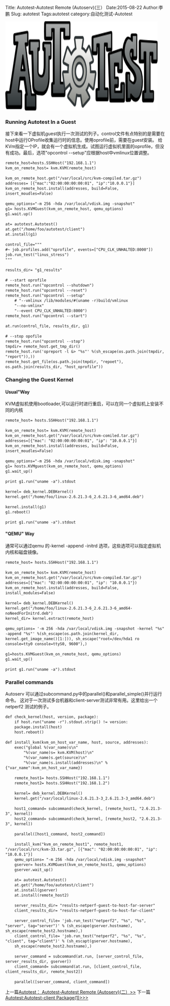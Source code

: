 Title: Autotest-Autotest Remote (Autoserv)(三）
Date:2015-08-22
Author:李鹏
Slug: autotest
Tags:autotest
category:自动化测试-Autotest

<img src="https://github.com/king32783784/king32783784.github.io/blob/master/tmpfile/autotestlogo.png?raw=true" height="280" width="480">

### Running Autotest In a Guest
接下来看一下虚拟机guest执行一次测试的列子。control文件有点特别的是需要在host中运行OProfile收集运行时的信息。使用oprofile前，需要在guest安装。
给KVm指定一个IP，就会有一个虚拟机生成。试图运行虚拟机里面的oprofile，但没有成功。最后，选项"opcontrol --setup"应根据host中vmlinux位置调整。

    remote_host=hosts.SSHHost("192.168.1.1")
    kvm_on_remote_host= kvm.KVM(remote_host)
    
    kvm_on_remote_host.get("/var/local/src/kvm-compiled.tar.gz")
    addresses= [{"mac":"02:00:00:00:00:01", "ip":"10.0.0.1"}]
    kvm_on_remote_host.install(addresses, build=False, insert_moudles=False)
    
    qemu_options="-m 256 -hda /var/local/vdisk.img -snapshot"
    g1= hosts.KVMGuest(kvm_on_remote_host, qemu_options)
    g1.wait.up()
    
    at= autotest.Autotest()
    at.get("/home/foo/autotest/client")
    at.install(g1)
    
    control_file="""
    #~ job.profiles.add("oprofile", events=["CPU_CLK_UNHALTED:8000"])
    job.run_test("linus_stress")
    """
    
    results_dir= "g1_results"
    
    # --start oprofile
    remote_host.run("opcontrol --shutdown")
    remote_host.run("opcontrol --reset")
    remote_host.run("opcontrol --setup"
        # "--vmlinux /lib/modules/#(uname -r)build/vmlinux
        "--no-vmlinx"
        "--event CPU_CLK_UNHALTED:8000")
    remote_host.run("opcontrol --start")
    
    at.run(control_file, results_dir, g1)
    
    # --stop opofile
    remote_host.run("opcontrol --stop")
    tmpdir= remote_host.get_tmp_dir()
    remote_host.run('opreport -l &> "%s"' %(sh_escape(os.path.join(tmpdir, "report")),))
    remote_host.get_file(os.path.join(tmpdir, "repoet"), os.path.join(results_dir, "host_oprofile"))
    
### Changing the Guest Kernel

#### Usual"Way

KVM虚拟机使用bootloader,可以运行时进行重启，可以在同一个虚拟机上安装不同的内核

    remote_host= hosts.SSHHost("192.168.1.1")
    
    kvm_on_remote_host= kvm.KVM(remote_host)
    kvm_on_remote_host.get("/var/local/src/kvm-comiled.tar.gz")
    addresses=[{"mac": "02:00:00:00:00:01", "ip": "10.0.0.1"}]
    kvm_on_remote_host.install(addresses, build=False, insert_moudles=False)
    
    qemu_options="-m 256 -hda /var/local/vdisk.img -snapshot"
    g1= hosts.KVMguest(kvm_on_remote_host, qemu_options)
    g1.wait_up()
    
    print g1.run("uname -a").stdout
    
    kernel= deb_kernel.DEBKernel()
    kernel.get("/home/foo/linux-2.6.21.3-6_2.6.21.3-6_amd64.deb")
    
    kernel.install(g1)
    g1.reboot()
    
    print g1.run("uname -a").stdout
    
#### "QEMU" Way

通常可以通过qemu 的-kernel -append -initrd 选项，这些选项可以指定虚拟机内核和磁盘镜像。

    remote_host= hosts.SSHHost("192.168.1.1")
    
    kvm_on_remote_host= kvm.KVM(remote_host)
    kvm_on_remote_host.get("/var/local/src/kvm-compiled.tar.gz")
    addresses=[{"mac": "02:00:00:00:00:01", "ip": "10.0.0.1"})
    kvm_on_remote_host.install(addresses, build=False, install_modules=False)
    
    kernel= deb_kernel.DEBKernel()
    kernel.get("/home/foo/linux-2.6.21.3-6_2.6.21.3-6_amd64-noNeedForInitrd.deb")
    kernel_dir= kernel.extract(remote_host)
    
    qemu_options= '-m 256 -hda /var/local/vdisk.img -snapshot -kernel "%s" -append "%s"' %(sh_escape(os.path.join(kernel_dir, kernel.get_image_name()[1:])), sh_escape("root=/dev/hda1 ro console=tty0 console=ttyS0, 9600"),)
    
    g1=hosts.KVMGuest(kvm_on_remote_host, qemu_options)
    g1.wait_up()
    
    print g1.run("uname -a").stdout

### Parallel commands

Autoserv 可以通过subcommand.py中的parallel()和parallel_simple()并行运行命令。
这对于一次测试多台机器和client-server测试非常有用。这里给出一个netperf2 测试的例子。

    def check_kernel(host, version, package):
        if host.run("uname -r").stdout.strip() != version:
        package.install(host)
        host.reboot()
        
    def install_kvm(kvm_on_host_var_name, host, source, addresses):
        exec("global %(var_name)s\n"
            "%(var_name)s= kvm.KVM(host)\n"
            "%(var_name)s.get(source)\n"
            "%(var_name)s.install(addresses)\n" % {"var_name":kvm_on_host_var_name})
            
        remote_host1= hosts.SSHHost("192.168.1.1")
        remote_host2= hosts.SSHHost("192.168.1.2")
        
        kernel= deb_kernel.DEBKernel()
        kernel.get("/var/local/linux-2.6.21.3-3_2.6.21.3-3_amd64.deb")
        
        host1_command= subcommand(check_kernel, [remote_host1, "2.6.21.3-3", kernel])
        host2_command= subcommand(check_kernel, [remote_host2, "2.6.21.3-3", kernel])
        
        parallel([host1_command, host2_command])
        
        install_kvm("kvm_on_remote_host1", remote_host1, "/var/local/src/kvm-33.tar.gz", [{"mac": "02:00:00:00:00:01", "ip": "10.0.0.1"}]
        qemu_options= "-m 256 -hda /var/local/vdisk.img -snapshot"
        gserver= hosts.KVMGuest(kvm_on_remote_host1, qemu_options)
        gserver.wait_up()
        
        at= autotest.Autotest()
        at.get("/home/foo/autotest/client")
        at.install(gserver)
        at.install(remote_host2)
        
        server_results_dir= "results-netperf-guest-to-host-far-server"
        client_results_dir= "results-netperf-guest-to-host-far-client"
        
        server_control_file= 'job.run_test("netperf2", "%s", "%s", "server", tag="server")' % (sh_escape(gserver.hostname), sh_escape(remote_host2.hostname),)
        client_control_file= 'job.run_test("netperf2", "%s", "%s", "client", tag="client")' % (sh_escapt(gserver.hostname),
        sh_escape(remote_host2.hostname),)
        
        server_command = subcommand(at.run, [server_control_file, server_results_dir, gserver])
        client_command= subcommand(at.run, [client_control_file, client_results_dir, remote_host2])
        
        parallel([server_command, client_command])
        
    

上一篇[Autotest： Autotest-Autotest Remote (Autoserv)(二）>>](https://king32783784.github.io/2015/08/21/autotest/)
下一篇[Autotest:Autotest-client Package(1)>>>](https://king32783784.github.io/2015/08/23/autotest/)

